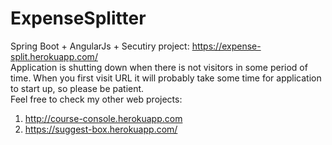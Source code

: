 # ExpenseSplitter
Spring Boot + AngularJs + Secutiry project:
https://expense-split.herokuapp.com/ <br />
Application is shutting down when there is not visitors in some period of time.
When you first visit URL it will probably take some time for application to start up, so please be patient. <br />
Feel free to check my other web projects: <br />
1. http://course-console.herokuapp.com <br />
2. https://suggest-box.herokuapp.com/ <br />

